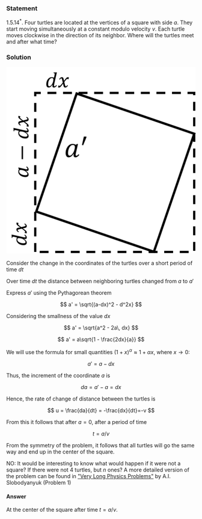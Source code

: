 ###  Statement

$1.5.14^*.$ Four turtles are located at the vertices of a square with side $a$. They start moving simultaneously at a constant modulo velocity $v$. Each turtle moves clockwise in the direction of its neighbor. Where will the turtles meet and after what time?

### Solution

![|511x503, 26%](../../img/1.5.14/draw.png)

Consider the change in the coordinates of the turtles over a short period of time $dt$

Over time $dt$ the distance between neighboring turtles changed from $a$ to $a'$

Express $a'$ using the Pythagorean theorem

$$
a' = \sqrt{(a-dx)^2 - d^2x}
$$

Considering the smallness of the value $dx$

$$
a' = \sqrt{a^2 - 2a\, dx}
$$

$$
a' = a\sqrt{1 - \frac{2dx}{a}}
$$

We will use the formula for small quantities $(1+x)^\alpha\approx 1+\alpha x$, where $x\rightarrow 0$:

$$
a' = a - dx
$$

Thus, the increment of the coordinate $a$ is

$$
da = a' - a = dx
$$

Hence, the rate of change of distance between the turtles is

$$
u = \frac{da}{dt} = -\frac{dx}{dt}=-v
$$

From this it follows that after $a=0$, after a period of time

$$
t = a/v
$$

From the symmetry of the problem, it follows that all turtles will go the same way and end up in the center of the square.

NO: It would be interesting to know what would happen if it were not a square? If there were not $4$ turtles, but $n$ ones? A more detailed version of the problem can be found in ["Very Long Physics Problems"](https://belphol.github.io/books/LongProblemsPart1.pdf) by A.I. Slobodyanyuk (Problem 1)

#### Answer

At the center of the square after time $t = a/v$.
